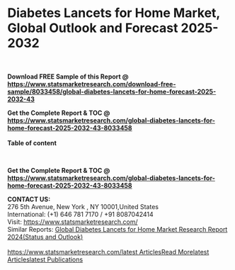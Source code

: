 <h1>Diabetes Lancets for Home Market, Global Outlook and Forecast 2025-2032</h1><br/><p><strong>Download FREE Sample of this Report @ <a href="https://www.statsmarketresearch.com/download-free-sample/8033458/global-diabetes-lancets-for-home-forecast-2025-2032-43">https://www.statsmarketresearch.com/download-free-sample/8033458/global-diabetes-lancets-for-home-forecast-2025-2032-43</a></strong></p><div><b>Get the Complete Report & TOC @ <a href="https://www.statsmarketresearch.com/global-diabetes-lancets-for-home-forecast-2025-2032-43-8033458">https://www.statsmarketresearch.com/global-diabetes-lancets-for-home-forecast-2025-2032-43-8033458</a></b></div><br><b>Table of content</b><p><br><div><b>Get the Complete Report & TOC @ <a href="https://www.statsmarketresearch.com/global-diabetes-lancets-for-home-forecast-2025-2032-43-8033458">https://www.statsmarketresearch.com/global-diabetes-lancets-for-home-forecast-2025-2032-43-8033458</a></b></div></p> <b>CONTACT US:</b><br>276 5th Avenue, New York , NY 10001,United States<br>International: (+1) 646 781 7170 / +91 8087042414<br>Visit: <a href="https://www.statsmarketresearch.com/">https://www.statsmarketresearch.com/</a><br>Similar Reports: <a href="https://www.statsmarketresearch.com/global-diabetes-lancets-for-home-forecast-2025-2032-43-8033458">Global Diabetes Lancets for Home Market Research Report 2024(Status and Outlook)</a><br/><br/><a href="https://gyeongbokgung.com">https://www.statsmarketresearch.com/</a><a href="https://hallyeomaritime.com">latest Articles</a><a href="https://jingwansa.com">Read More</a><a href=https://nguoiviet.jp/">latest Articles</a><a href="https://www.intelmarketresearch.com/">latest Publications</a>